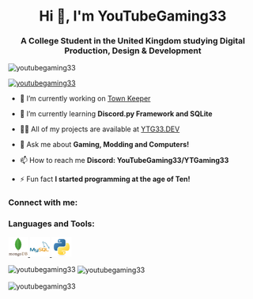 <h1 align="center">Hi 👋, I'm YouTubeGaming33</h1>
<h3 align="center">A College Student in the United Kingdom studying Digital Production, Design & Development</h3>

<p align="left"> <img src="https://komarev.com/ghpvc/?username=youtubegaming33&label=Profile%20views&color=0e75b6&style=flat" alt="youtubegaming33" /> </p>

<p align="left"> <a href="https://github.com/ryo-ma/github-profile-trophy"><img src="https://github-profile-trophy.vercel.app/?username=youtubegaming33" alt="youtubegaming33" /></a> </p>

- 🔭 I’m currently working on [Town Keeper](https://github.com/YouTubeGaming33/Town-Keeper)

- 🌱 I’m currently learning **Discord.py Framework and SQLite**

- 👨‍💻 All of my projects are available at [YTG33.DEV](YTG33.DEV)

- 💬 Ask me about **Gaming, Modding and Computers!**

- 📫 How to reach me **Discord: YouTubeGaming33/YTGaming33**

- ⚡ Fun fact **I started programming at the age of Ten!**

<h3 align="left">Connect with me:</h3>
<p align="left">
</p>

<h3 align="left">Languages and Tools:</h3>
<p align="left"> <a href="https://www.mongodb.com/" target="_blank" rel="noreferrer"> <img src="https://raw.githubusercontent.com/devicons/devicon/master/icons/mongodb/mongodb-original-wordmark.svg" alt="mongodb" width="40" height="40"/> </a> <a href="https://www.mysql.com/" target="_blank" rel="noreferrer"> <img src="https://raw.githubusercontent.com/devicons/devicon/master/icons/mysql/mysql-original-wordmark.svg" alt="mysql" width="40" height="40"/> </a> <a href="https://www.python.org" target="_blank" rel="noreferrer"> <img src="https://raw.githubusercontent.com/devicons/devicon/master/icons/python/python-original.svg" alt="python" width="40" height="40"/> </a> </p>

<p><img align="left" src="https://github-readme-stats.vercel.app/api/top-langs?username=youtubegaming33&show_icons=true&locale=en&layout=compact" alt="youtubegaming33" /></p>

<p>&nbsp;<img align="center" src="https://github-readme-stats.vercel.app/api?username=youtubegaming33&show_icons=true&locale=en" alt="youtubegaming33" /></p>

<p><img align="center" src="https://github-readme-streak-stats.herokuapp.com/?user=youtubegaming33&" alt="youtubegaming33" /></p>

